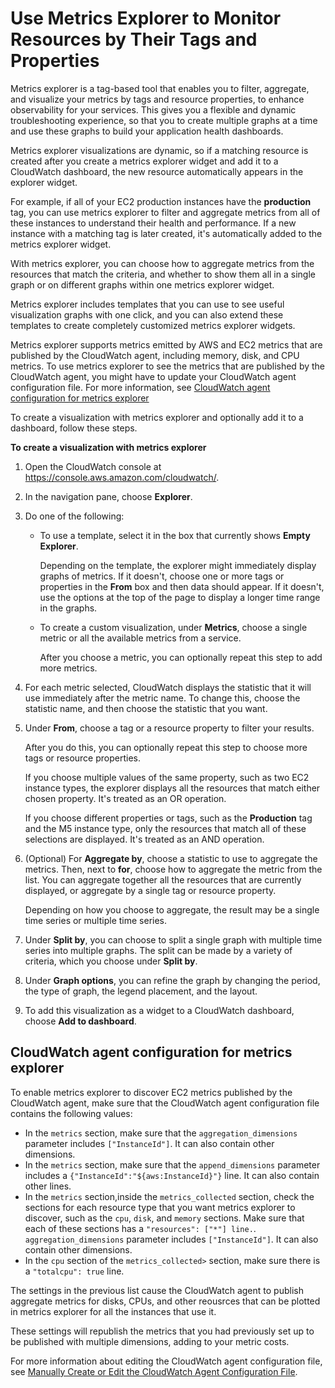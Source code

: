 # Use Metrics Explorer to Monitor Resources by Their Tags and Properties<a name="CloudWatch-Metrics-Explorer"></a>

Metrics explorer is a tag\-based tool that enables you to filter, aggregate, and visualize your metrics by tags and resource properties, to enhance observability for your services\. This gives you a flexible and dynamic troubleshooting experience, so that you to create multiple graphs at a time and use these graphs to build your application health dashboards\.

Metrics explorer visualizations are dynamic, so if a matching resource is created after you create a metrics explorer widget and add it to a CloudWatch dashboard, the new resource automatically appears in the explorer widget\.

For example, if all of your EC2 production instances have the **production** tag, you can use metrics explorer to filter and aggregate metrics from all of these instances to understand their health and performance\. If a new instance with a matching tag is later created, it's automatically added to the metrics explorer widget\. 

With metrics explorer, you can choose how to aggregate metrics from the resources that match the criteria, and whether to show them all in a single graph or on different graphs within one metrics explorer widget\.

Metrics explorer includes templates that you can use to see useful visualization graphs with one click, and you can also extend these templates to create completely customized metrics explorer widgets\.

Metrics explorer supports metrics emitted by AWS and EC2 metrics that are published by the CloudWatch agent, including memory, disk, and CPU metrics\. To use metrics explorer to see the metrics that are published by the CloudWatch agent, you might have to update your CloudWatch agent configuration file\. For more information, see [CloudWatch agent configuration for metrics explorer](#CloudWatch-Metrics-Explorer-agent)

To create a visualization with metrics explorer and optionally add it to a dashboard, follow these steps\.

**To create a visualization with metrics explorer**

1. Open the CloudWatch console at [https://console\.aws\.amazon\.com/cloudwatch/](https://console.aws.amazon.com/cloudwatch/)\.

1. In the navigation pane, choose **Explorer**\.

1. Do one of the following:
   + To use a template, select it in the box that currently shows **Empty Explorer**\.

     Depending on the template, the explorer might immediately display graphs of metrics\. If it doesn't, choose one or more tags or properties in the **From** box and then data should appear\. If it doesn't, use the options at the top of the page to display a longer time range in the graphs\.
   + To create a custom visualization, under **Metrics**, choose a single metric or all the available metrics from a service\.

     After you choose a metric, you can optionally repeat this step to add more metrics\.

1. For each metric selected, CloudWatch displays the statistic that it will use immediately after the metric name\. To change this, choose the statistic name, and then choose the statistic that you want\.

1. Under **From**, choose a tag or a resource property to filter your results\.

   After you do this, you can optionally repeat this step to choose more tags or resource properties\.

   If you choose multiple values of the same property, such as two EC2 instance types, the explorer displays all the resources that match either chosen property\. It's treated as an OR operation\.

   If you choose different properties or tags, such as the **Production** tag and the M5 instance type, only the resources that match all of these selections are displayed\. It's treated as an AND operation\.

1. \(Optional\) For **Aggregate by**, choose a statistic to use to aggregate the metrics\. Then, next to **for**, choose how to aggregate the metric from the list\. You can aggregate together all the resources that are currently displayed, or aggregate by a single tag or resource property\.

   Depending on how you choose to aggregate, the result may be a single time series or multiple time series\. 

1. Under **Split by**, you can choose to split a single graph with multiple time series into multiple graphs\. The split can be made by a variety of criteria, which you choose under **Split by**\.

1. Under **Graph options**, you can refine the graph by changing the period, the type of graph, the legend placement, and the layout\.

1. To add this visualization as a widget to a CloudWatch dashboard, choose **Add to dashboard**\.

## CloudWatch agent configuration for metrics explorer<a name="CloudWatch-Metrics-Explorer-agent"></a>

To enable metrics explorer to discover EC2 metrics published by the CloudWatch agent, make sure that the CloudWatch agent configuration file contains the following values:
+ In the `metrics` section, make sure that the `aggregation_dimensions` parameter includes `["InstanceId"]`\. It can also contain other dimensions\.
+ In the `metrics` section, make sure that the `append_dimensions` parameter includes a `{"InstanceId":"${aws:InstanceId}"}` line\. It can also contain other lines\.
+ In the `metrics` section,inside the `metrics_collected` section, check the sections for each resource type that you want metrics explorer to discover, such as the `cpu`, `disk`, and `memory` sections\. Make sure that each of these sections has a `"resources": ["*"] line.`\. `aggregation_dimensions` parameter includes `["InstanceId"]`\. It can also contain other dimensions\.
+ In the `cpu` section of the `metrics_collected>` section, make sure there is a `"totalcpu": true` line\.

The settings in the previous list cause the CloudWatch agent to publish aggregate metrics for disks, CPUs, and other reousrces that can be plotted in metrics explorer for all the instances that use it\.

These settings will republish the metrics that you had previously set up to be published with multiple dimensions, adding to your metric costs\.

For more information about editing the CloudWatch agent configuration file, see [ Manually Create or Edit the CloudWatch Agent Configuration File](CloudWatch-Agent-Configuration-File-Details.md)\. 
